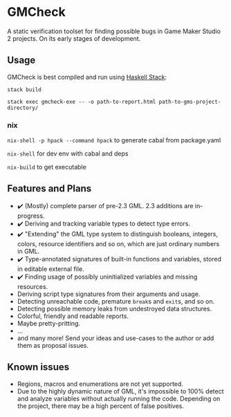 # GMCheck

A static verification toolset for finding possible bugs in Game Maker Studio 2 projects. On its early stages of development.

## Usage

GMCheck is best compiled and run using [Haskell Stack](https://haskellstack.org):

`stack build`

`stack exec gmcheck-exe -- -o path-to-report.html path-to-gms-project-directory/`

### nix

`nix-shell -p hpack --command hpack` to generate cabal from package.yaml

`nix-shell` for dev env with cabal and deps

`nix-build` to get executable


## Features and Plans

- ✔️ (Mostly) complete parser of pre-2.3 GML. 2.3 additions are in-progress.
- ✔️ Deriving and tracking variable types to detect type errors.
- ✔️ "Extending" the GML type system to distinguish booleans, integers, colors, resource identifiers and so on, which are just ordinary numbers in GML.
- ✔️ Type-annotated signatures of built-in functions and variables, stored in editable external file.
- ✔️ Finding usage of possibly uninitialized variables and missing resources.
- Deriving script type signatures from their arguments and usage.
- Detecting unreachable code, premature `break`s and `exit`s, and so on.
- Detecting possible memory leaks from undestroyed data structures.
- Colorful, friendly and readable reports.
- Maybe pretty-pritting.
- ...
- and many more! Send your ideas and use-cases to the author or add them as proposal issues.

## Known issues

- Regions, macros and enumerations are not yet supported.
- Due to the highly dynamic nature of GML, it's impossible to 100% detect and analyze variables without actually running the code. Depending on the project, there may be a high percent of false positives.
